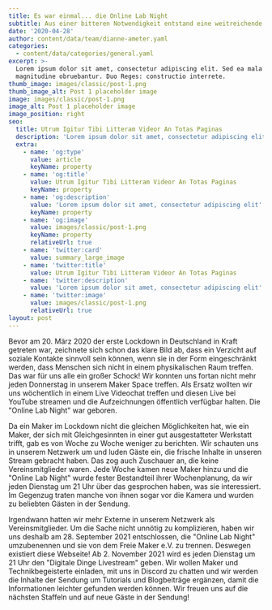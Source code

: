 ```yaml
---
title: Es war einmal... die Online Lab Night
subtitle: Aus einer bitteren Notwendigkeit entstand eine weitreichende Idee
date: '2020-04-28'
author: content/data/team/dianne-ameter.yaml
categories:
  - content/data/categories/general.yaml
excerpt: >-
  Lorem ipsum dolor sit amet, consectetur adipiscing elit. Sed ea mala virtuti
  magnitudine obruebantur. Duo Reges: constructio interrete.
thumb_image: images/classic/post-1.png
thumb_image_alt: Post 1 placeholder image
image: images/classic/post-1.png
image_alt: Post 1 placeholder image
image_position: right
seo:
  title: Utrum Igitur Tibi Litteram Videor An Totas Paginas
  description: 'Lorem ipsum dolor sit amet, consectetur adipiscing elit'
  extra:
    - name: 'og:type'
      value: article
      keyName: property
    - name: 'og:title'
      value: Utrum Igitur Tibi Litteram Videor An Totas Paginas
      keyName: property
    - name: 'og:description'
      value: 'Lorem ipsum dolor sit amet, consectetur adipiscing elit'
      keyName: property
    - name: 'og:image'
      value: images/classic/post-1.png
      keyName: property
      relativeUrl: true
    - name: 'twitter:card'
      value: summary_large_image
    - name: 'twitter:title'
      value: Utrum Igitur Tibi Litteram Videor An Totas Paginas
    - name: 'twitter:description'
      value: 'Lorem ipsum dolor sit amet, consectetur adipiscing elit'
    - name: 'twitter:image'
      value: images/classic/post-1.png
      relativeUrl: true
layout: post
---
```

Bevor am 20. März 2020 der erste Lockdown in Deutschland in Kraft getreten war, zeichnete sich schon das klare Bild ab, dass ein Verzicht auf soziale Kontakte sinnvoll sein können, wenn sie in der Form eingeschränkt werden, dass Menschen sich nicht in einem physikalischen Raum treffen. Das war für uns alle ein großer Schock! Wir konnten uns fortan nicht mehr jeden Donnerstag in unserem Maker Space treffen. Als Ersatz wollten wir uns wöchentlich in einem Live Videochat treffen und diesen Live bei YouTube streamen und die Aufzeichnungen öffentlich verfügbar halten. Die "Online Lab Night" war geboren.

Da ein Maker im Lockdown nicht die gleichen Möglichkeiten hat, wie ein Maker, der sich mit Gleichgesinnten in einer gut ausgestatteter Werkstatt trifft, gab es von Woche zu Woche weniger zu berichten. Wir schauten uns in unserem Netzwerk um und luden Gäste ein, die frische Inhalte in unseren Stream gebracht haben. Das zog auch Zuschauer an, die keine Vereinsmitglieder waren. Jede Woche kamen neue Maker hinzu und die "Online Lab Night" wurde fester Bestandteil ihrer Wochenplanung, da wir jeden Dienstag um 21 Uhr über das gesprochen haben, was sie interessiert. Im Gegenzug traten manche von ihnen sogar vor die Kamera und wurden zu beliebten Gästen in der Sendung.

Irgendwann hatten wir mehr Externe in unserem Netzwerk als Vereinsmitglieder. Um die Sache nicht unnötig zu komplizieren, haben wir uns deshalb am 28. September 2021 entschlossen, die "Online Lab Night" umzubenennen und sie von dem Freie Maker e.V. zu trennen. Deswegen existiert diese Webseite! Ab 2. November 2021 wird es jeden Dienstag um 21 Uhr den "Digitale Dinge Livestream" geben. Wir wollen Maker und Technikbegeisterte einladen, mit uns in Discord zu chatten und wir werden die Inhalte der Sendung um Tutorials und Blogbeiträge ergänzen, damit die Informationen leichter gefunden werden können. Wir freuen uns auf die nächsten Staffeln und auf neue Gäste in der Sendung!
